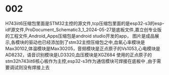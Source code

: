 # 002
H743iit6压缩包里面是STM32主控的源文件,tcp压缩包里面的是esp32-s3的esp-idf源文件,ProDocument_Schematic3_1_2024-05-27是底板文件,嘉立创专业版的工程文件,Android_Apps压缩包是android studio开发的app，
图片是成品展示,各模块的驱动也已经添加到了stm32主控压缩包之中,血氧心率模块是Max30102,体温模块是Max30205，音频模块是正点原子的Vs1053,心电模块是AD8232，语音识别模块是LD3320,血压模块是XGZ684 使用的正点原子的stm32h743iit6核心板作为主控,esp32-s3作为通信模块可焊接在底板中
,由于需要调试则没有焊接上去
